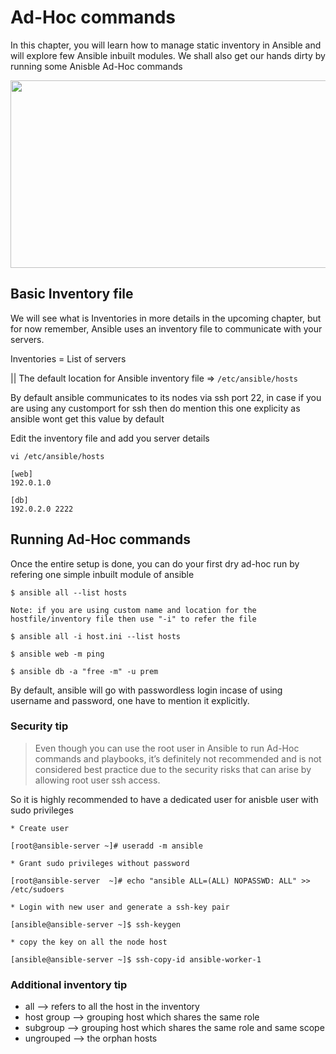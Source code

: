 # Ad-Hoc commands

In this chapter, you will learn how to manage static inventory in Ansible and will explore few Ansible inbuilt modules. We shall also get our hands dirty by running some Anisble Ad-Hoc commands

<img src ="https://opensourcegeeks.net/wp-content/uploads/2019/01/Ansible-Ad-Hoc-Commands.jpg" align="center" height=300 width=1000>



## Basic Inventory file

We will see what is Inventories in more details in the upcoming chapter, but for now remember, Ansible uses an inventory file to communicate with your servers.

Inventories = List of servers

|| The default location for Ansible inventory file => `/etc/ansible/hosts`

By default ansible communicates to its nodes via ssh port 22, in case if you are using any customport for ssh then do mention this one explicity as ansible wont get this value by default

Edit the inventory file and add you server details

```
vi /etc/ansible/hosts

[web]
192.0.1.0

[db]
192.0.2.0 2222
```

## Running Ad-Hoc commands

Once the entire setup is done, you can do your first dry ad-hoc run by refering one simple inbuilt module of ansible

```
$ ansible all --list hosts

Note: if you are using custom name and location for the hostfile/inventory file then use "-i" to refer the file

$ ansible all -i host.ini --list hosts

$ ansible web -m ping

$ ansible db -a "free -m" -u prem
```

By default, ansible will go with passwordless login incase of using username and password, one have to mention it explicitly.

### Security tip

> Even though you can use the root user in Ansible to run Ad-Hoc commands and
playbooks, it’s definitely not recommended and is not considered best practice due
to the security risks that can arise by allowing root user ssh access.

So it is highly recommended to have a dedicated user for anisble user with sudo privileges

```
* Create user

[root@ansible-server ~]# useradd -m ansible

* Grant sudo privileges without password

[root@ansible-server  ~]# echo "ansible ALL=(ALL) NOPASSWD: ALL" >> /etc/sudoers

* Login with new user and generate a ssh-key pair

[ansible@ansible-server ~]$ ssh-keygen

* copy the key on all the node host

[ansible@ansible-server ~]$ ssh-copy-id ansible-worker-1
```

### Additional inventory tip

* all --> refers to all the host in the inventory
* host group --> grouping host which shares the same role
* subgroup --> grouping host which shares the same role and same scope
* ungrouped --> the orphan hosts
